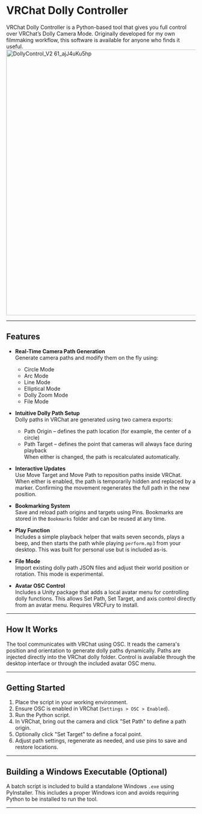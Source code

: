 # VRChat Dolly Controller

VRChat Dolly Controller is a Python-based tool that gives you full control over VRChat’s Dolly Camera Mode. Originally developed for my own filmmaking workflow, this software is available for anyone who finds it useful.
<img width="602" height="705" alt="DollyControl_V2 61_ajJ4uKu5hp" src="https://github.com/user-attachments/assets/fd57ccd8-3ced-4980-aae8-686ae1247cb4" />

---

## Features

- **Real-Time Camera Path Generation**  
  Generate camera paths and modify them on the fly using:
  - Circle Mode
  - Arc Mode
  - Line Mode
  - Elliptical Mode
  - Dolly Zoom Mode
  - File Mode

- **Intuitive Dolly Path Setup**  
  Dolly paths in VRChat are generated using two camera exports:
  - Path Origin – defines the path location (for example, the center of a circle)
  - Path Target – defines the point that cameras will always face during playback  
  When either is changed, the path is recalculated automatically.

- **Interactive Updates**  
  Use Move Target and Move Path to reposition paths inside VRChat. When either is enabled, the path is temporarily hidden and replaced by a marker. Confirming the movement regenerates the full path in the new position.

- **Bookmarking System**  
  Save and reload path origins and targets using Pins. Bookmarks are stored in the `Bookmarks` folder and can be reused at any time.

- **Play Function**  
  Includes a simple playback helper that waits seven seconds, plays a beep, and then starts the path while playing `perform.mp3` from your desktop. This was built for personal use but is included as-is.

- **File Mode**  
  Import existing dolly path JSON files and adjust their world position or rotation. This mode is experimental.

- **Avatar OSC Control**  
  Includes a Unity package that adds a local avatar menu for controlling dolly functions. This allows Set Path, Set Target, and axis control directly from an avatar menu. Requires VRCFury to install.

---

## How It Works

The tool communicates with VRChat using OSC. It reads the camera's position and orientation to generate dolly paths dynamically. Paths are injected directly into the VRChat dolly folder. Control is available through the desktop interface or through the included avatar OSC menu.

---

## Getting Started

1. Place the script in your working environment.
2. Ensure OSC is enabled in VRChat (`Settings > OSC > Enabled`).
3. Run the Python script.
4. In VRChat, bring out the camera and click "Set Path" to define a path origin.
5. Optionally click "Set Target" to define a focal point.
6. Adjust path settings, regenerate as needed, and use pins to save and restore locations.

---

## Building a Windows Executable (Optional)

A batch script is included to build a standalone Windows `.exe` using PyInstaller. This includes a proper Windows icon and avoids requiring Python to be installed to run the tool.

---


